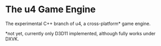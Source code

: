 ﻿# The u4 Game Engine

The experimental C++ branch of u4, a cross-platform* game engine.

*not yet, currently only D3D11 implemented, although fully works under DXVK.